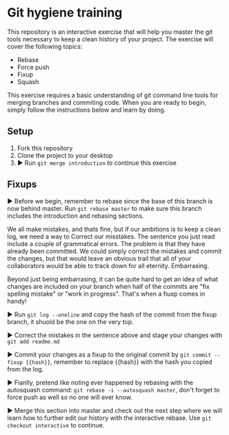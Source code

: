 # Git hygiene training

This repository is an interactive exercise that will help you master the git tools necessary to keep a clean history of your project. The exercise will cover the following topics:
- Rebase
- Force push
- Fixup
- Squash

This exercise requires a basic understanding of git command line tools for merging branches and commiting code. When you are ready to begin, simply follow the instructions below and learn by doing.

## Setup

  1. Fork this repository
  2. Clone the project to your desktop
  3. ▶️ Run `git merge introduction` to continue this exercise

## Fixups

▶️ Before we begin, remember to rebase since the base of this branch is now behind master. Run `git rebase master` to make sure this branch includes the introduction and rebasing sections.

We all make mistakes, and thats fine, but if our ambitions is to keep a clean log, we need a way to Correct our misstakes. The sentence you just read include a couple of grammatical errors. The problem is that they have already been committed. We could simply correct the mistakes and commit the changes, but that would leave an obvious trail that all of your collaborators would be able to track down for all eternity. Embarrasing.

Beyond just being embarrasing, it can be quite hard to get an idea of what changes are included on your branch when half of the commits are "fix spelling mistake" or "work in progress". That's when a fiuxp comes in handy!

▶️ Run `git log --oneline` and copy the hash of the commit from the fixup branch, it shuold be the one on the very top.

▶️ Correct the mistakes in the sentence above and stage your changes with `git add readme.md`

▶️ Commit your changes as a fixup to the original commit by `git commit --fixup {{hash}}`, remember to replace {{hash}} with the hash you copied from the log.

▶️ Fianlly, pretend like noting ever happened by rebasing with the autosquash command: `git rebase -i --autosquash master`, don't forget to force push as well so no one will ever know.

▶️ Merge this section into master and check out the next step where we will learn how to further edit our history with the interactive rebase. Use `git checkout interactive` to continue.